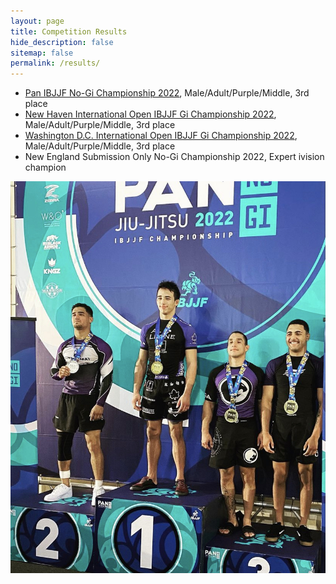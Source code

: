 ```yaml
---
layout: page
title: Competition Results
hide_description: false
sitemap: false
permalink: /results/
---
```


* [Pan IBJJF No-Gi Championship 2022](https://www.ibjjfdb.com/ChampionshipResults/1926/PublicResults?lang=en-US), Male/Adult/Purple/Middle, 3rd place
* [New Haven International Open IBJJF Gi Championship 2022](https://www.ibjjfdb.com/ChampionshipResults/1967/PublicResults), Male/Adult/Purple/Middle, 3rd place
* [Washington D.C. International Open IBJJF Gi Championship 2022](https://www.ibjjfdb.com/ChampionshipResults/1936/PublicResults), Male/Adult/Purple/Middle, 3rd place
* New England Submission Only No-Gi Championship 2022, Expert ivision champion

![Pans](/assets/img/Pans.jpg)

